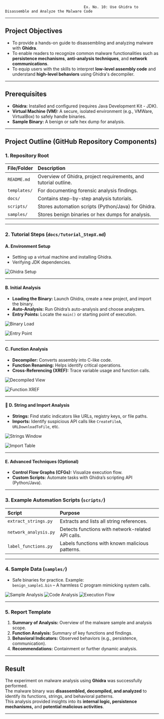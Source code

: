                                         Ex. No. 10: Use Ghidra to Disassemble and Analyze the Malware Code



---

## Project Objectives

* To provide a hands-on guide to disassembling and analyzing malware with **Ghidra**.  
* To enable readers to recognize common malware functionalities such as **persistence mechanisms**, **anti-analysis techniques**, and **network communications**.  
* To equip users with the skills to interpret **low-level assembly code** and understand **high-level behaviors** using Ghidra's decompiler.

---

## Prerequisites

* **Ghidra:** Installed and configured (requires Java Development Kit - JDK).  
* **Virtual Machine (VM):** A secure, isolated environment (e.g., VMWare, VirtualBox) to safely handle binaries.  
* **Sample Binary:** A benign or safe hex dump for analysis.  

---

##  Project Outline (GitHub Repository Components)

###  1. Repository Root

| File/Folder | Description |
| :--- | :--- |
| `README.md` | Overview of Ghidra, project requirements, and tutorial outline. |
| `templates/` | For documenting forensic analysis findings. |
| `docs/` | Contains step-by-step analysis tutorials. |
| `scripts/` | Stores automation scripts (Python/Java) for Ghidra. |
| `samples/` | Stores benign binaries or hex dumps for analysis. |

---

###  2. Tutorial Steps (`docs/Tutorial_StepX.md`)

####  A. Environment Setup
* Setting up a virtual machine and installing Ghidra.  
* Verifying JDK dependencies.  

![Ghidra Setup](https://github.com/baddiputi/Digital-Forensic-Lab-Exercises/blob/97de06473d645e6627f8ffd9004efdb5c19742a8/images/10.18.png)

---

####  B. Initial Analysis
* **Loading the Binary:** Launch Ghidra, create a new project, and import the binary.  
* **Auto-Analysis:** Run Ghidra’s auto-analysis and choose analyzers.  
* **Entry Points:** Locate the `main()` or starting point of execution.  

![Binary Load](https://github.com/baddiputi/Digital-Forensic-Lab-Exercises/blob/97de06473d645e6627f8ffd9004efdb5c19742a8/images/10.15.png)

![Entry Point](https://github.com/baddiputi/Digital-Forensic-Lab-Exercises/blob/97de06473d645e6627f8ffd9004efdb5c19742a8/images/10.14.png)

---

#### C. Function Analysis
* **Decompiler:** Converts assembly into C-like code.  
* **Function Renaming:** Helps identify critical operations.  
* **Cross-Referencing (XREF):** Trace variable usage and function calls.  

![Decompiled View](https://github.com/baddiputi/Digital-Forensic-Lab-Exercises/blob/97de06473d645e6627f8ffd9004efdb5c19742a8/images/10.11.png)

![Function XREF](https://github.com/baddiputi/Digital-Forensic-Lab-Exercises/blob/97de06473d645e6627f8ffd9004efdb5c19742a8/images/10.10.png)

---

#### 🧵 D. String and Import Analysis
* **Strings:** Find static indicators like URLs, registry keys, or file paths.  
* **Imports:** Identify suspicious API calls like `CreateFileA`, `URLDownloadToFile`, etc.  

![Strings Window](https://github.com/baddiputi/Digital-Forensic-Lab-Exercises/blob/97de06473d645e6627f8ffd9004efdb5c19742a8/images/10.9.png)

![Import Table](https://github.com/baddiputi/Digital-Forensic-Lab-Exercises/blob/97de06473d645e6627f8ffd9004efdb5c19742a8/images/10.7.png)

---

####  E. Advanced Techniques (Optional)
* **Control Flow Graphs (CFGs):** Visualize execution flow.  
* **Custom Scripts:** Automate tasks with Ghidra’s scripting API (Python/Java).

---

### 3. Example Automation Scripts (`scripts/`)

| Script | Purpose |
| :--- | :--- |
| `extract_strings.py` | Extracts and lists all string references. |
| `network_analysis.py` | Detects functions with network-related API calls. |
| `label_functions.py` | Labels functions with known malicious patterns. |

---

###  4. Sample Data (`samples/`)

* Safe binaries for practice. Example:  
  `benign_sample1.bin` – A harmless C program mimicking system calls.  

![Sample Analysis](https://github.com/baddiputi/Digital-Forensic-Lab-Exercises/blob/97de06473d645e6627f8ffd9004efdb5c19742a8/images/10.4.png)
![Code Analysis](https://github.com/baddiputi/Digital-Forensic-Lab-Exercises/blob/97de06473d645e6627f8ffd9004efdb5c19742a8/images/10.3.png)
![Execution Flow](https://github.com/baddiputi/Digital-Forensic-Lab-Exercises/blob/97de06473d645e6627f8ffd9004efdb5c19742a8/images/10.2.png)

---

###  5. Report Template

1. **Summary of Analysis:** Overview of the malware sample and analysis scope.  
2. **Function Analysis:** Summary of key functions and findings.  
3. **Behavioral Indicators:** Observed behaviors (e.g., persistence, communication).  
4. **Recommendations:** Containment or further dynamic analysis.

---

##  **Result**

 The experiment on malware analysis using **Ghidra** was successfully performed.  
 The malware binary was **disassembled, decompiled, and analyzed** to identify its functions, strings, and behavioral patterns.  
 This analysis provided insights into its **internal logic, persistence mechanisms,** and **potential malicious activities**.

---
